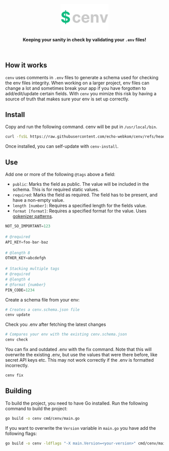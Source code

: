 <div align="center">

<img src=".github/logo.png" width="30%">

**Keeping your sanity in check by validating your `.env` files!**

</div>

<br>

## How it works

`cenv` uses comments in `.env` files to generate a schema used for checking the env files integrity. When working on a larger project, env files can change a lot and sometimes break your app if you have forgotten to add/edit/update certain fields. With `cenv` you mimize this risk by having a source of truth that makes sure your env is set up correctly.

## Install

Copy and run the following command. cenv will be put in `/usr/local/bin`.

```sh
curl -fsSL https://raw.githubusercontent.com/echo-webkom/cenv/refs/heads/main/install.sh | bash
```

Once installed, you can self-update with `cenv-install`.

## Use

Add one or more of the following `@tags` above a field:

- `public`: Marks the field as public. The value will be included in the schema. This is for required static values.
- `required`: Marks the field as required. The field has to be present, and have a non-empty value.
- `length [number]`: Requires a specified length for the fields value.
- `format [format]`: Requires a specified format for the value. Uses [gokenizer patterns](https://github.com/jesperkha/gokenizer).

```py
NOT_SO_IMPORTANT=123

# @required
API_KEY=foo-bar-baz

# @length 8
OTHER_KEY=abcdefgh

# Stacking multiple tags
# @required
# @length 4
# @format {number}
PIN_CODE=1234
```

Create a schema file from your env:

```sh
# Creates a cenv.schema.json file
cenv update
```

Check you .env after fetching the latest changes

```sh
# Compares your env with the existing cenv.schema.json
cenv check
```

You can fix and outdated .env with the fix command. Note that this will overwrite the existing .env, but use the values that were there before, like secret API keys etc. This may not work correctly if the .env is formatted incorrectly.

```sh
cenv fix
```

## Building

To build the project, you need to have Go installed. Run the following command to build the project:

```sh
go build -o cenv cmd/cenv/main.go
```

If you want to overwrite the `Version` variable in `main.go` you have add the following flags:

```sh
go build -o cenv -ldflags "-X main.Version=<your-version>" cmd/cenv/main.go
```
